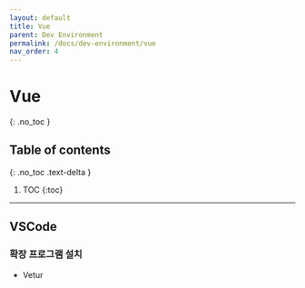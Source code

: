```yaml
---
layout: default
title: Vue
parent: Dev Environment
permalink: /docs/dev-environment/vue
nav_order: 4
---
```


# Vue
{: .no_toc }

## Table of contents
{: .no_toc .text-delta }

1. TOC
{:toc}

---

## VSCode

### 확장 프로그램 설치
- Vetur